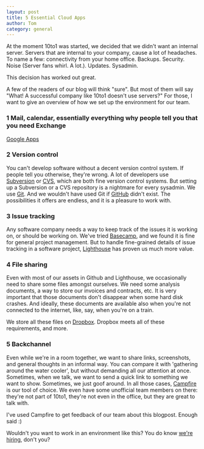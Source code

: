 ```yaml
---
layout: post
title: 5 Essential Cloud Apps
author: Tom
category: general
---
```

At the moment 10to1 was started, we decided that we didn't want an internal server. Servers that are internal to your company, cause a lot of headaches. To name a few: connectivity from your home office. Backups. Security. Noise (Server fans whirl. A lot.). Updates. Sysadmin.

This decision has worked out great.

A few of the readers of our blog will think "sure". But most of them will say "What! A successful company like 10to1 doesn't use servers?" For those, I want to give an overview of how we set up the environment for our team.

### 1 Mail, calendar, essentially everything why people tell you that you need Exchange
[Google Apps](http://www.google.com/apps/intl/en/business/index.html)

### 2 Version control
You can't develop software without a decent version control system. If people tell you otherwise, they're wrong. A lot of developers use [Subversion](http://subversion.tigris.org/) or [CVS](http://www.nongnu.org/cvs/), which are both fine version control systems. But setting up a Subversion or a CVS repository is a nightmare for every sysadmin. We use [Git](http://git-scm.com/). And we wouldn't have used Git if [GitHub](http://github.com) didn't exist. The possibilities it offers are endless, and it is a pleasure to work with.

### 3 Issue tracking
Any software company needs a way to keep track of the issues it is working on, or should be working on. We've tried [Basecamp](http://basecamphq.com/), and we found it is fine for general project management. But to handle fine-grained details of issue tracking in a software project, [Lighthouse](http://lighthouseapp.com/) has proven us much more value.

### 4 File sharing
Even with most of our assets in Github and Lighthouse, we occasionally need to share some files amongst ourselves. We need some analysis documents, a way to store our invoices and contracts, etc. It is very important that those documents don't disappear when some hard disk crashes. And ideally, these documents are available also when you're not connected to the internet, like, say, when you're on a train.

We store all these files on [Dropbox](https://www.dropbox.com/home). Dropbox meets all of these requirements, and more.

### 5 Backchannel
Even while we're in a room together, we want to share links, screenshots, and general thoughts in an informal way. You can compare it with 'gathering around the water cooler', but without demanding all our attention at once. Sometimes, when we talk, we want to send a quick link to something we want to show. Sometimes, we just goof around. In all those cases, [Campfire](http://campfirenow.com/) is our tool of choice. We even have some unofficial team members on there: they're not part of 10to1, they're not even in the office, but they are great to talk with.

I've used Campfire to get feedback of our team about this blogpost. Enough said :) 

Wouldn't you want to work in an environment like this? You do know [we're hiring](http://blog.10to1.be/general/2010/08/06/developers-developers-developers/), don't you?



